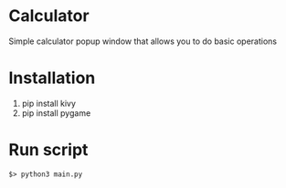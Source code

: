 # Calculator
Simple calculator popup window that allows you to do basic operations

# Installation 
1. pip install kivy
2. pip install pygame

# Run script

```
$> python3 main.py
```
